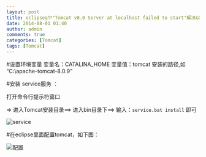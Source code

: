 ```yaml
---
layout: post
title: eclipseq中"Tomcat v8.0 Server at localhost failed to start"解决以及安装方法
date: 2014-08-01 01:40
author: admin
comments: true
categories: [Tomcat]
tags: [Tomcat]
---
```


#设置环境变量
变量名：CATALINA_HOME
变量值：tomcat 安装的路径,如 “C:\apache-tomcat-8.0.9”


#安装 service服务 ：

打开命令行提示符窗口

=> 进入Tomcat安装目录==> 进入bin目录下==> 
输入：`service.bat install` 即可

![service](http://e.hiphotos.bdimg.com/album/s%3D550%3Bq%3D90%3Bc%3Dxiangce%2C100%2C100/sign=dd9b5538b23533faf1b6932b98e88c22/bd3eb13533fa828b625d41d5fe1f4134970a5a8e.jpg?referer=cab7f2d3ae6eddc47ff081cba684&x=.jpg)

#在eclipse里面配置tomcat，如下图：

![配置](http://h.hiphotos.bdimg.com/album/s%3D550%3Bq%3D90%3Bc%3Dxiangce%2C100%2C100/sign=5c5b7e2dd70735fa95f04ebcae6a7e8e/962bd40735fae6cd8cca77570cb30f2442a70f8e.jpg?referer=5e34d014b01bb051d63386186985&x=.jpg)
